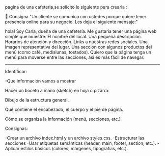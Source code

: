 pagina de una cafeteria,se solicito lo siguiente para crearla : 

📄 Consigna "Un cliente se comunica con ustedes porque quiere tener presencia online para su negocio. Les deja el siguiente mensaje:"

hola! Soy Carla, dueña de una cafetería.
Me gustaría tener una página web simple que muestre:
El nombre del local.
Una pequeña descripción.
Horarios de atención y dirección.
Links a nuestras redes sociales.
Una imagen representativa del lugar.
Una sección con algunos productos del menú (como café, medialunas, tostados).
Quiero que la página tenga un menú para moverse entre las secciones, así es más fácil de navegar.

----------------------------------------------------------------------------------------------------------------

  Identificar:  

-Que información vamos a mostrar

Hacer un boceto a mano (sketch) en hoja o pizarra:

Dibujo de la estructura general.

Qué contiene el encabezado, el cuerpo y el pie de página.

Cómo se organiza la información (menú, secciones, etc.)


Consignas:

-Crear un archivo index.html y un archivo styles.css.
-Estructurar las secciones
-Usar etiquetas semánticas (header, main, footer, section, etc.).
-Aplicar estilos básicos (colores, márgenes, tipografías, etc.).
